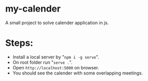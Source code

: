 # my-calender
A small project to solve calender application in js.

# Steps:
- Install a local server by "`npm i -g serve`".
- On root folder run "`serve .`".
- Open `http://localhost:5000` on browser.
- You should see the calender with some overlapping meetings.